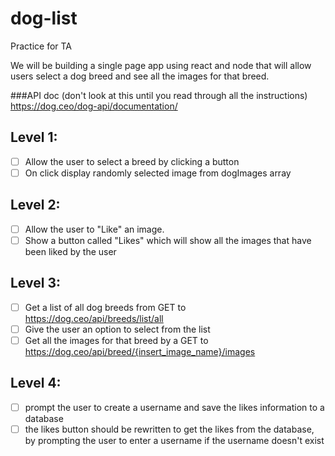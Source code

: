 # dog-list
Practice for TA

 We will be building a single page app using react and node that will allow users select a dog breed and see all the images for that breed.

###API doc (don't look at this until you read through all the instructions)
https://dog.ceo/dog-api/documentation/

## Level 1:
- [ ] Allow the user to select a breed by clicking a button
- [ ] On click display randomly selected image from dogImages array

## Level 2:
- [ ] Allow the user to "Like" an image.
- [ ] Show a button called "Likes" which will show all the images that have been liked by the user

## Level 3:
- [ ] Get a list of all dog breeds from GET to https://dog.ceo/api/breeds/list/all
- [ ] Give the user an option to select from the list
- [ ] Get all the images for that breed by a GET to https://dog.ceo/api/breed/{insert_image_name}/images

## Level 4:
- [ ] prompt the user to create a username and save the likes information to a database
- [ ] the likes button should be rewritten to get the likes from the database, by prompting the user to enter a username if the username doesn't exist